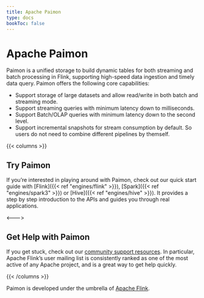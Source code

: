 ```yaml
---
title: Apache Paimon
type: docs
bookToc: false
---
```

<!--
Licensed to the Apache Software Foundation (ASF) under one
or more contributor license agreements.  See the NOTICE file
distributed with this work for additional information
regarding copyright ownership.  The ASF licenses this file
to you under the Apache License, Version 2.0 (the
"License"); you may not use this file except in compliance
with the License.  You may obtain a copy of the License at

  http://www.apache.org/licenses/LICENSE-2.0

Unless required by applicable law or agreed to in writing,
software distributed under the License is distributed on an
"AS IS" BASIS, WITHOUT WARRANTIES OR CONDITIONS OF ANY
KIND, either express or implied.  See the License for the
specific language governing permissions and limitations
under the License.
-->

# Apache Paimon

Paimon is a unified storage to build dynamic tables for both streaming and
batch processing in Flink, supporting high-speed data ingestion and timely data query.
Paimon offers the following core capabilities:
- Support storage of large datasets and allow read/write in both batch and streaming mode.
- Support streaming queries with minimum latency down to milliseconds.
- Support Batch/OLAP queries with minimum latency down to the second level.
- Support incremental snapshots for stream consumption by default. So users do not need to combine different pipelines by themself.

{{< columns >}}
## Try Paimon

If you’re interested in playing around with Paimon, check out our
quick start guide with [Flink]({{< ref "engines/flink" >}}), [Spark]({{< ref "engines/spark3" >}}) or [Hive]({{< ref "engines/hive" >}}). It provides a step by
step introduction to the APIs and guides you through real applications.

<--->

## Get Help with Paimon

If you get stuck, check out our [community support
resources](https://flink.apache.org/community.html). In particular, Apache
Flink’s user mailing list is consistently ranked as one of the most active of
any Apache project, and is a great way to get help quickly.

{{< /columns >}}

Paimon is developed under the umbrella of
[Apache Flink](https://flink.apache.org/).
